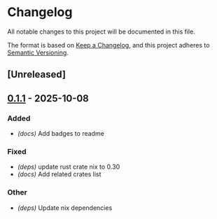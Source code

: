 # Changelog

All notable changes to this project will be documented in this file.

The format is based on [Keep a Changelog](https://keepachangelog.com/en/1.0.0/),
and this project adheres to [Semantic Versioning](https://semver.org/spec/v2.0.0.html).

## [Unreleased]

## [0.1.1](https://github.com/fooker/photonic/compare/photonic-output-terminal-v0.1.0...photonic-output-terminal-v0.1.1) - 2025-10-08

### Added

- *(docs)* Add badges to readme

### Fixed

- *(deps)* update rust crate nix to 0.30
- *(docs)* Add related crates list

### Other

- *(deps)* Update nix dependencies
